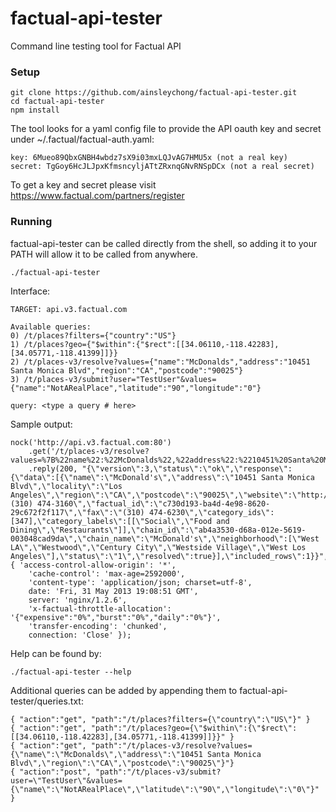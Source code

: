 factual-api-tester
==================

Command line testing tool for Factual API

### Setup

    git clone https://github.com/ainsleychong/factual-api-tester.git
    cd factual-api-tester
    npm install
    
The tool looks for a yaml config file to provide the API oauth key and secret under ~/.factual/factual-auth.yaml:

    key: 6Mueo89QbxGNBH4wbdz7sX9i03mxLQJvAG7HMU5x (not a real key)
    secret: TgGoy6HcJLJpxKfmsncyljATtZRxnqGNvRNSpDCx (not a real secret)
    
To get a key and secret please visit https://www.factual.com/partners/register
    
### Running

factual-api-tester can be called directly from the shell, so adding it to your PATH will allow it to be called from anywhere.

    ./factual-api-tester

Interface:

    TARGET: api.v3.factual.com

    Available queries:
    0) /t/places?filters={"country":"US"}
    1) /t/places?geo={"$within":{"$rect":[[34.06110,-118.42283],[34.05771,-118.41399]]}}
    2) /t/places-v3/resolve?values={"name":"McDonalds","address":"10451 Santa Monica Blvd","region":"CA","postcode":"90025"}
    3) /t/places-v3/submit?user="TestUser"&values={"name":"NotARealPlace","latitude":"90","longitude":"0"}

    query: <type a query # here>

Sample output:

    nock('http://api.v3.factual.com:80')
        .get('/t/places-v3/resolve?values=%7B%22name%22:%22McDonalds%22,%22address%22:%2210451%20Santa%20Monica%20Blvd%22,%22region%22:%22CA%22,%22postcode%22:%2290025%22%7D')
        .reply(200, "{\"version\":3,\"status\":\"ok\",\"response\":{\"data\":[{\"name\":\"McDonald's\",\"address\":\"10451 Santa Monica Blvd\",\"locality\":\"Los Angeles\",\"region\":\"CA\",\"postcode\":\"90025\",\"website\":\"http://www.mcdonalds.com\",\"latitude\":34.056585197104994,\"longitude\":-118.42584905764551,\"country\":\"us\",\"tel\":\"(310) 474-3160\",\"factual_id\":\"c730d193-ba4d-4e98-8620-29c672f2f117\",\"fax\":\"(310) 474-6230\",\"category_ids\":[347],\"category_labels\":[[\"Social\",\"Food and Dining\",\"Restaurants\"]],\"chain_id\":\"ab4a3530-d68a-012e-5619-003048cad9da\",\"chain_name\":\"McDonald's\",\"neighborhood\":[\"West LA\",\"Westwood\",\"Century City\",\"Westside Village\",\"West Los Angeles\"],\"status\":\"1\",\"resolved\":true}],\"included_rows\":1}}", { 'access-control-allow-origin': '*',
        'cache-control': 'max-age=2592000',
        'content-type': 'application/json; charset=utf-8',
        date: 'Fri, 31 May 2013 19:08:51 GMT',
        server: 'nginx/1.2.6',
        'x-factual-throttle-allocation': '{"expensive":"0%","burst":"0%","daily":"0%"}',
        'transfer-encoding': 'chunked',
        connection: 'Close' });

Help can be found by:

    ./factual-api-tester --help

Additional queries can be added by appending them to factual-api-tester/queries.txt:

    { "action":"get", "path":"/t/places?filters={\"country\":\"US\"}" }
    { "action":"get", "path":"/t/places?geo={\"$within\":{\"$rect\":[[34.06110,-118.42283],[34.05771,-118.41399]]}}" }
    { "action":"get", "path":"/t/places-v3/resolve?values={\"name\":\"McDonalds\",\"address\":\"10451 Santa Monica Blvd\",\"region\":\"CA\",\"postcode\":\"90025\"}"}
    { "action":"post", "path":"/t/places-v3/submit?user=\"TestUser\"&values={\"name\":\"NotARealPlace\",\"latitude\":\"90\",\"longitude\":\"0\"}" }
